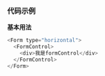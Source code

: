 ### 代码示例

**基本用法**

```js
<Form type="horizontal">
  <FormControl>
    <div>我是formControl</div>
  </FormControl>
</Form>
```
